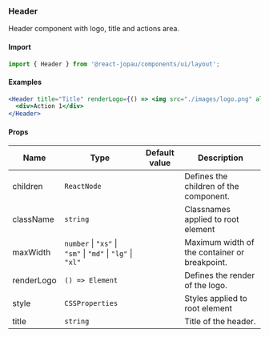 ### Header

Header component with logo, title and actions area.

#### Import

```jsx
import { Header } from '@react-jopau/components/ui/layout';
```

#### Examples

```jsx
<Header title="Title" renderLogo={() => <img src="./images/logo.png" alt="Logo" />}>
  <div>Action 1</div>
</Header>
```

#### Props

| Name       | Type                                                       | Default value | Description                                   |
| ---------- | ---------------------------------------------------------- | ------------- | --------------------------------------------- |
| children   | `ReactNode`                                                |               | Defines the children of the component.        |
| className  | `string`                                                   |               | Classnames applied to root element            |
| maxWidth   | `number` \| `"xs"` \| `"sm"` \| `"md"` \| `"lg"` \| `"xl"` |               | Maximum width of the container or breakpoint. |
| renderLogo | `() => Element`                                            |               | Defines the render of the logo.               |
| style      | `CSSProperties`                                            |               | Styles applied to root element                |
| title      | `string`                                                   |               | Title of the header.                          |
